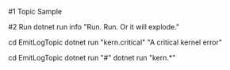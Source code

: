 #1 Topic Sample

#2 Run 
dotnet run info "Run. Run. Or it will explode."

cd EmitLogTopic
dotnet run "kern.critical" "A critical kernel error"

cd EmitLogTopic
dotnet run "#"
dotnet run "kern.*"